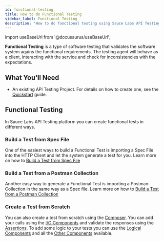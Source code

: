 ```yaml
---
id: functional-testing
title: How to do Functional Testing
sidebar_label: Functional Testing
description: "How to do functional testing using Sauce Labs API Testing"
---
```


import useBaseUrl from '@docusaurus/useBaseUrl';

__Functional Testing__ is a type of software testing that validates the software system agains the functional requirements. 
The testing agent will behave as a client, interacting with the service and check for inconsistencies with the expectations.

## What You'll Need

* An existing API Testing Project. For details on how to create one, see the [Quickstart](/api-testing/quickstart/) guide.

## Functional Testing

In Sauce Labs API Testing platform you can create functional tests in different ways.

### Build a Test from Spec File

One of the easiest ways to build a Functional Test is importing a Spec File into the HTTP Client and let the system generate a test for you. Learn more on how to [Build a Test from Spec File](/api-testing/build-from-spec/)

### Build a Test from a Postman Collection

Another easy way to generate a Functional Test is importing a Postman Collection in the same way as a Spec file. Learn more on how to [Build a Test from a Postman Collection](/api-testing/import-postman-collection/)

### Create a Test from Scratch

You can also create a test from scratch using the [Composer](//api-testing/composer/). You can add your calls using the [I/O Components](/api-testing/composer/io-components/) and validate the responses using the [Assertions](/api-testing/composer/assertion-components/). To add some logic to your tests you can use the [Logical Components](/api-testing/composer/logical-components/) and all the [Other Components](/api-testing/composer/other-components/) available.

